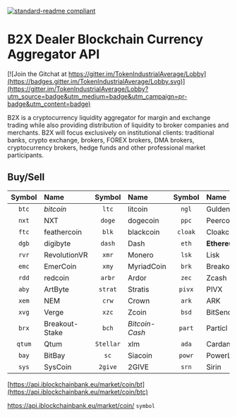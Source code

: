 [![standard-readme compliant](https://img.shields.io/badge/readme%20style-standard-brightgreen.svg?style=flat-square)](https://github.com/RichardLitt/standard-readme)

# B2X Dealer Blockchain Currency Aggregator API

[![Join the Gitchat at https://gitter.im/TokenIndustrialAverage/Lobby](https://badges.gitter.im/TokenIndustrialAverage/Lobby.svg)](https://gitter.im/TokenIndustrialAverage/Lobby?utm_source=badge&utm_medium=badge&utm_campaign=pr-badge&utm_content=badge)


B2X is a cryptocurrency liquidity aggregator for margin and exchange trading while also providing distribution of liquidity to broker companies and merchants. B2X will focus exclusively on institutional clients: traditional banks, crypto exchange, brokers, FOREX brokers, DMA brokers, cryptocurrency brokers, hedge funds and other professional market participants.


## Buy/Sell

| Symbol | Name | Symbol | Name | Symbol | Name | Symbol | Name |
|:-------:|:-----| :-----:| :----|:-----:| :----| :----:| :---| 
|`btc`  | *bitcoin* | `ltc` | litcoin | `ngl`| Gulden | `xrp`  | Ripple  |
| `nxt` | NXT   |  `doge` | dogecoin| `ppc`| Peercoin | `vtc`  | Vertcoin  | 
| `ftc`  | feathercoin | `blk` | blackcoin | `cloak`| Cloakcoin | `via`  | Viacoin  |
| `dgb`  | digibyte | `dash` | Dash | `eth`| **Ethereum** | `grs`  | Groestlcoin  |
| `rvr`  | RevolutionVR | `xmr` | Monero | `lsk`| Lisk | `waves`  | **Waves**  |
| `emc`  | EmerCoin | `xmy` | MyriadCoin | `brk`| Breakout | `etc`  | **EthereumClassic**  |
| `rdd`  | redcoin | `arbr` | Ardor | `zec`| Zcash | `nav`  | Navcoin  |
| `aby`  | ArtByte | `strat` | Stratis | `pivx`| PIVX | `rads`  | Radium  |
| `xem`  | NEM  | `crw` | Crown | `ark`| ARK | `ok`  | OkCash  |
| `xvg`  | Verge | `xzc` | Zcoin | `bsd`| BitSend | `ubq`  | Ubiq  |
| `brx`  | Breakout-Stake | `bch` | *Bitcoin-Cash* | `part`| Particl | `ptc`  | Pesetacoin  |
| `qtum`  | Qtum  | `Stellar` | xlm | `ada`| Cardano | `trx`  | TRON  |
| `bay`  | BitBay | `sc` | Siacoin | `powr`| PowerLedger | `omg`  | OmiseGO  |
| `sys`  | SysCoin | `2give` | 2GIVE | `srn`| Sirin | `pink`  | PinkCoin  |

[https://api.iblockchainbank.eu/market/coin/bt](https://api.iblockchainbank.eu/market/coin/btc)

https://api.iblockchainbank.eu/market/coin/ `symbol`
